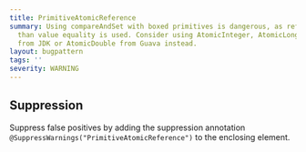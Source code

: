 ```yaml
---
title: PrimitiveAtomicReference
summary: Using compareAndSet with boxed primitives is dangerous, as reference rather
  than value equality is used. Consider using AtomicInteger, AtomicLong, AtomicBoolean
  from JDK or AtomicDouble from Guava instead.
layout: bugpattern
tags: ''
severity: WARNING
---
```


<!--
*** AUTO-GENERATED, DO NOT MODIFY ***
To make changes, edit the @BugPattern annotation or the explanation in docs/bugpattern.
-->



## Suppression
Suppress false positives by adding the suppression annotation `@SuppressWarnings("PrimitiveAtomicReference")` to the enclosing element.
